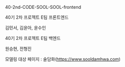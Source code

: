 40-2nd-CODE-SOOL-SOOL-frontend

40기 2차 프로젝트 E팀 프론트엔드

김민서, 김윤아, 윤수인

40기 2차 프로젝트 E팀 백엔드

원승현, 전형진

모델링 대상 페이지 : 술담화(https://www.sooldamhwa.com)
